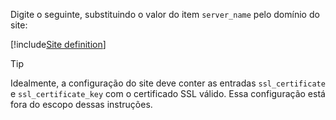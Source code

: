 ﻿Digite o seguinte, substituindo o valor do item `server_name` pelo domínio do site:

[!include[Site definition](../../../../../../includes/tsa/linux/site-definition.md)]

> [!TIP]
> Idealmente, a configuração do site deve conter as entradas `ssl_certificate` e `ssl_certificate_key` com o certificado SSL válido. Essa configuração está fora do escopo dessas
> instruções.
